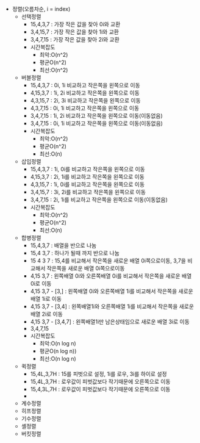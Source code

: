 - 정렬(오름차순, i = index)
	- 선택정렬
		- 15,4,3,7 : 가장 작은 값을 찾아 0i와 교환
		- 3,4,15,7 : 가장 작은 값을 찾아 1i와 교환
		- 3,4,7,15 : 가장 작은 값을 찾아 2i와 교환
		- 시간복잡도
			- 최악:O(n^2)
			- 평균O(n^2)
			- 최선:O(n^2)
	- 버블정렬
		- 15,4,3,7 : 0i, 1i 비교하고 작은쪽을 왼쪽으로 이동
		- 4,15,3,7 : 1i, 2i 비교하고 작은쪽을 왼쪽으로 이동
		- 4,3,15,7 : 2i, 3i 비교하고 작은쪽을 왼쪽으로 이동
		- 4,3,7,15 : 0i, 1i 비교하고 작은쪽을 왼쪽으로 이동
		- 3,4,7,15 : 1i, 2i 비교하고 작은쪽을 왼쪽으로 이동(이동없음)
		- 3,4,7,15 : 0i, 1i 비교하고 작은쪽을 왼쪽으로 이동(이동없음)
		- 시간복잡도
			- 최악:O(n^2)
			- 평균O(n^2)
			- 최선:O(n)
	- 삽입정렬
		- 15,4,3,7 : 1i, 0i를 비교하고 작은쪽을 왼쪽으로 이동
		- 4,15,3,7 : 2i, 1i를 비교하고 작은쪽을 왼쪽으로 이동
		- 4,3,15,7 : 1i, 0i를 비교하고 작은쪽을 왼쪽으로 이동
		- 3,4,15,7 : 3i, 2i를 비교하고 작은쪽을 왼쪽으로 이동
		- 3,4,7,15 : 2i, 1i를 비교하고 작은쪽을 왼쪽으로 이동(이동없음)
		- 시간복잡도
			- 최악:O(n^2)
			- 평균O(n^2)
			- 최선:O(n)
	- 합병정렬
		- 15,4,3,7 : 배열을 반으로 나눔
		- 15,4   3,7 : 하나가 될때 까지 반으로 나눔
		- 15  4  3  7 : 15,4를 비교해서 작은쪽을 새로운 배열 0i쪽으로이동, 3,7을 비교해서 작은쪽을 새로운 배열 0i쪽으로이동
		- 4,15  3,7 : 왼쪽배열 0i와 오른쪽배열 0i를 비교해서 작은쪽을 새로운 배열 0i로 이동
		- 4,15  3,7 - [3,] : 왼쪽배열 0i와 오른쪽배열 1i를 비교해서 작은쪽을 새로운 배열 1i로 이동
		- 4,15  3,7 - [3,4] : 왼쪽배열1i와 오른쪽배열 1i를 비교해서 작은쪽을 새로운 배열 2i로 이동
		- 4,15  3,7 - [3,4,7] : 왼쪽배열1i만 남은상태임으로 새로운 배열 3i로 이동
		- 3,4,7,15
		- 시간복잡도
			- 최악:O(n log n)
			- 평균O(n log n))
			- 최선:O(n log n)
	- 퀵정렬
		- 15,4L,3,7H : 15를 피벗으로 설정, 1i를 로우, 3i를 하이로 설정
		- 15,4L,3,7H : 로우값이 피벗값보다 작기때문에 오른쪽으로 이동
		- 15,4,3L,7H : 로우값이 피벗값보다 작기때문에 오른쪽으로 이동
		-
	- 계수정렬
	- 히프정렬
	- 기수정렬
	- 셸정렬
	- 버킷정렬